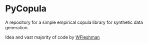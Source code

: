 # PyCopula
A repository for a simple empirical copula library for synthetic data generation.

Idea and vast majority of code by [WFleshman](https://github.com/wfleshman)
